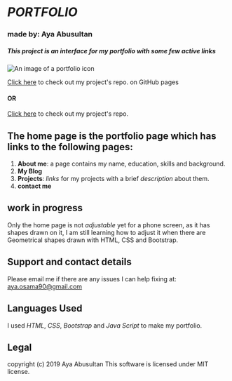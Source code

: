 # _PORTFOLIO_
### made by: Aya Abusultan

##### This project is an interface for my portfolio with some few active links

![An image of a portfolio icon](https://imageog.flaticon.com/icons/png/512/45/45696.png?size=1200x630f&pad=10,10,10,10&ext=png&bg=FFFFFFFF)

[Click here](https://ayaabusultan.github.io/portfolio) to check out my project's repo. on GitHub pages

#### OR

[Click here](https://github.com/ayaabusultan/portfolio) to check out my project's repo.

## The **home** page is the portfolio page which has links to the following pages:
1. __About me__: a page contains my name, education, skills and background.
2. __My Blog__
3. __Projects__: _links_ for my projects with a brief _description_ about them.
4. __contact me__


## work in progress
Only the home page is not *adjustable* yet for a phone screen, as it has shapes drawn on it, I am still learning how to adjust it when there are Geometrical shapes drawn with HTML, CSS and Bootstrap.

## Support and contact details
 Please email me if there are any issues I can help fixing at: aya.osama90@gmail.com



## Languages Used
I used *HTML*, *CSS*, *Bootstrap* and *Java Script* to make my portfolio.

## Legal
copyright (c) 2019 Aya Abusultan
This software is licensed under MIT license.

